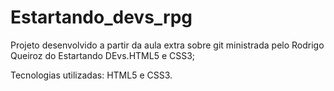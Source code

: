 # Estartando_devs_rpg
Projeto desenvolvido a partir da aula extra sobre git ministrada pelo Rodrigo Queiroz do Estartando DEvs.HTML5 e CSS3;

Tecnologias utilizadas: HTML5 e CSS3.

